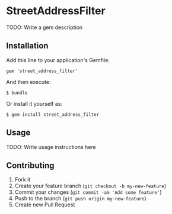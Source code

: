 # StreetAddressFilter

TODO: Write a gem description

## Installation

Add this line to your application's Gemfile:

    gem 'street_address_filter'

And then execute:

    $ bundle

Or install it yourself as:

    $ gem install street_address_filter

## Usage

TODO: Write usage instructions here

## Contributing

1. Fork it
2. Create your feature branch (`git checkout -b my-new-feature`)
3. Commit your changes (`git commit -am 'Add some feature'`)
4. Push to the branch (`git push origin my-new-feature`)
5. Create new Pull Request
